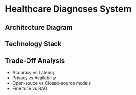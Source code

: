# Healthcare Diagnoses System

## Architecture Diagram

## Technology  Stack 

## Trade-Off Analysis

- Accuracy vs Latency
- Privacy vs Availability
- Open-souce vs Closed-source models
- Fine tune vs RAG